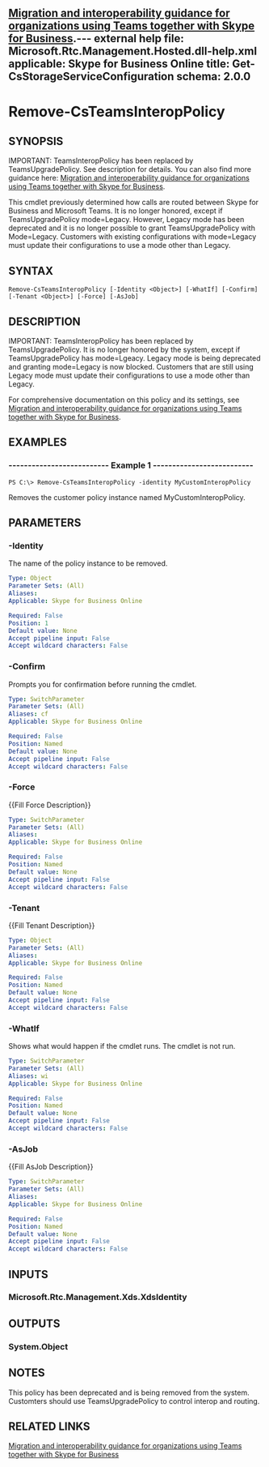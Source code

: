 [Migration and interoperability guidance for organizations using Teams together with Skype for Business](https://docs.microsoft.com/en-us/microsoftteams/migration-interop-guidance-for-teams-with-skype).---
external help file: Microsoft.Rtc.Management.Hosted.dll-help.xml
applicable: Skype for Business Online
title: Get-CsStorageServiceConfiguration
schema: 2.0.0
---

# Remove-CsTeamsInteropPolicy

## SYNOPSIS

IMPORTANT: TeamsInteropPolicy has been  replaced by TeamsUpgradePolicy. See description for details. You can also find more guidance here: [Migration and interoperability guidance for organizations using Teams together with Skype for Business](https://docs.microsoft.com/en-us/microsoftteams/migration-interop-guidance-for-teams-with-skype).

This cmdlet previously determined how calls are routed between Skype for Business and Microsoft Teams. It is no longer honored, except if TeamsUpgradePolicy mode=Legacy. However, Legacy mode has been deprecated and it is no longer possible to grant TeamsUpgradePolicy with Mode=Legacy. Customers with existing configurations with mode=Legacy must update their configurations to use a mode other than Legacy.

## SYNTAX

```
Remove-CsTeamsInteropPolicy [-Identity <Object>] [-WhatIf] [-Confirm] [-Tenant <Object>] [-Force] [-AsJob]
```

## DESCRIPTION

IMPORTANT: TeamsInteropPolicy has been replaced by TeamsUpgradePolicy. It is no longer honored by the system, except if TeamsUpgradePolicy has mode=Lgeacy. Legacy mode is being deprecated and granting mode=Legacy is now blocked. Customers that are still using Legacy mode must update their configurations to use a mode other than Legacy. 
 
For comprehensive documentation on this policy and its settings, see [Migration and interoperability guidance for organizations using Teams together with Skype for Business](https://docs.microsoft.com/en-us/microsoftteams/migration-interop-guidance-for-teams-with-skype).


## EXAMPLES

### -------------------------- Example 1 --------------------------
```
PS C:\> Remove-CsTeamsInteropPolicy -identity MyCustomInteropPolicy 
```

Removes the customer policy instance named MyCustomInteropPolicy.

## PARAMETERS

### -Identity
The name of the policy instance to be removed.

```yaml
Type: Object
Parameter Sets: (All)
Aliases: 
Applicable: Skype for Business Online 

Required: False
Position: 1
Default value: None
Accept pipeline input: False
Accept wildcard characters: False
```

### -Confirm
Prompts you for confirmation before running the cmdlet.

```yaml
Type: SwitchParameter
Parameter Sets: (All)
Aliases: cf
Applicable: Skype for Business Online 

Required: False
Position: Named
Default value: None
Accept pipeline input: False
Accept wildcard characters: False
```

### -Force
{{Fill Force Description}}

```yaml
Type: SwitchParameter
Parameter Sets: (All)
Aliases: 
Applicable: Skype for Business Online 

Required: False
Position: Named
Default value: None
Accept pipeline input: False
Accept wildcard characters: False
```



### -Tenant
{{Fill Tenant Description}}

```yaml
Type: Object
Parameter Sets: (All)
Aliases: 
Applicable: Skype for Business Online 

Required: False
Position: Named
Default value: None
Accept pipeline input: False
Accept wildcard characters: False
```

### -WhatIf
Shows what would happen if the cmdlet runs.
The cmdlet is not run.

```yaml
Type: SwitchParameter
Parameter Sets: (All)
Aliases: wi
Applicable: Skype for Business Online 

Required: False
Position: Named
Default value: None
Accept pipeline input: False
Accept wildcard characters: False
```

### -AsJob
{{Fill AsJob Description}}

```yaml
Type: SwitchParameter
Parameter Sets: (All)
Aliases: 
Applicable: Skype for Business Online 

Required: False
Position: Named
Default value: None
Accept pipeline input: False
Accept wildcard characters: False
```

## INPUTS

### Microsoft.Rtc.Management.Xds.XdsIdentity

## OUTPUTS

### System.Object

## NOTES

This policy has been deprecated and is being removed from the system. Customters should use TeamsUpgradePolicy to control interop and routing.

## RELATED LINKS

[Migration and interoperability guidance for organizations using Teams together with Skype for Business](https://docs.microsoft.com/en-us/microsoftteams/migration-interop-guidance-for-teams-with-skype)

